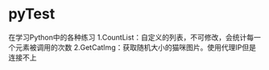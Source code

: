 # pyTest
在学习Python中的各种练习
1.CountList：自定义的列表，不可修改，会统计每一个元素被调用的次数
2.GetCatImg：获取随机大小的猫咪图片。使用代理IP但是连接不上
